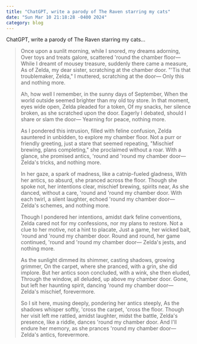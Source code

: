 ```yaml
---
title: "ChatGPT, write a parody of The Raven starring my cats"
date: "Sun Mar 10 21:18:28 -0400 2024"
category: blog
---
```


ChatGPT, write a parody of The Raven starring my cats...

> Once upon a sunlit morning, while I snored, my dreams adorning,
> Over toys and treats galore, scattered 'round the chamber floor—
> While I dreamt of mousey treasure, suddenly there came a measure,
> As of Zelda, my dear sister, scratching at the chamber door.
> "'Tis that troublemaker, Zelda," I muttered, scratching at the door—
> Only this and nothing more.
>
> Ah, how well I remember, in the sunny days of September,
> When the world outside seemed brighter than my old toy store.
> In that moment, eyes wide open, Zelda pleaded for a token,
> Of my snacks, her silence broken, as she scratched upon the door.
> Eagerly I debated, should I share or slam the door—
> Yearning for peace, nothing more.
>
> As I pondered this intrusion, filled with feline confusion,
> Zelda sauntered in unbidden, to explore my chamber floor.
> Not a purr or friendly greeting, just a stare that seemed repeating,
> "Mischief brewing, plans completing," she proclaimed without a roar.
> With a glance, she promised antics, 'round and 'round my chamber door—
> Zelda's tricks, and nothing more.
>
> In her gaze, a spark of madness, like a catnip-fueled gladness,
> With her antics, so absurd, she pranced across the floor.
> Though she spoke not, her intentions clear, mischief brewing, spirits near,
> As she danced, without a care, 'round and 'round my chamber door.
> With each twirl, a silent laughter, echoed 'round my chamber door—
> Zelda's schemes, and nothing more.
>
> Though I pondered her intentions, amidst dark feline conventions,
> Zelda cared not for my confessions, nor my plans to restore.
> Not a clue to her motive, not a hint to placate,
> Just a game, her wicked bait, 'round and 'round my chamber door.
> Round and round, her game continued, 'round and 'round my chamber door—
> Zelda's jests, and nothing more.
>
> As the sunlight dimmed its shimmer, casting shadows, growing grimmer,
> On the carpet, where she pranced, with a grin, she did implore.
> But her antics soon concluded, with a wink, she then eluded,
> Through the window, all deluded, up above my chamber door.
> Gone, but left her haunting spirit, dancing 'round my chamber door—
> Zelda's mischief, forevermore.
>
> So I sit here, musing deeply, pondering her antics steeply,
> As the shadows whisper softly, 'cross the carpet, 'cross the floor.
> Though her visit left me rattled, amidst laughter, midst the battle,
> Zelda's presence, like a riddle, dances 'round my chamber door.
> And I'll endure her memory, as she prances 'round my chamber door—
> Zelda's antics, forevermore.
